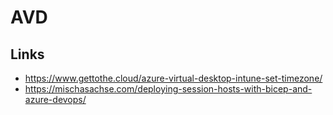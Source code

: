 # AVD

## Links

* https://www.gettothe.cloud/azure-virtual-desktop-intune-set-timezone/
* https://mischasachse.com/deploying-session-hosts-with-bicep-and-azure-devops/